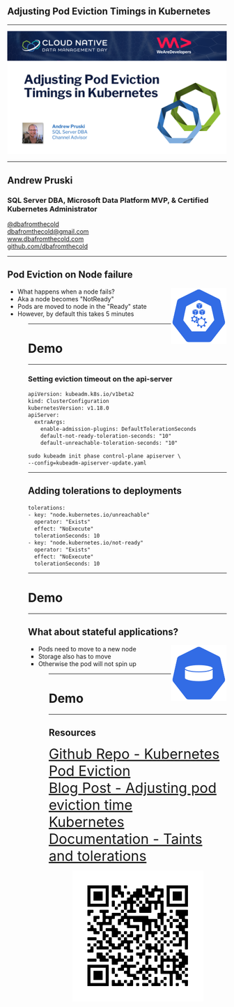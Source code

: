 ## Adjusting Pod Eviction Timings in Kubernetes

---

<p align="center">
<img src="images/cndm_title_slide.png" />
</p>

---

## Andrew Pruski

### SQL Server DBA, Microsoft Data Platform MVP, & Certified Kubernetes Administrator
<!-- .slide: style="text-align: left;"> -->
<i class="fab fa-twitter"></i><a href="https://twitter.com/dbafromthecold">  @dbafromthecold</a><br>
<i class="fas fa-envelope"></i>  dbafromthecold@gmail.com<br>
<i class="fab fa-wordpress"></i>  www.dbafromthecold.com<br>
<i class="fab fa-github"></i><a href="https://github.com/dbafromthecold">  github.com/dbafromthecold</a>

---

## Pod Eviction on Node failure
<img src="images/node-128.png" style="float: right"/>
<!-- .slide: style="text-align: left;"> -->
<ul>
<li class="fragment">What happens when a node fails?<br></li>
<li class="fragment">Aka a node becomes "NotReady"<br></li>
<li class="fragment">Pods are moved to node in the "Ready" state</li>
<li class="fragment">However, by default this takes 5 minutes</li>
<ul>


---

# Demo

---

### Setting eviction timeout on the api-server
<!-- .slide: style="text-align: left;"> -->
<pre><code data-line-numbers="1-8|7-8">apiVersion: kubeadm.k8s.io/v1beta2
kind: ClusterConfiguration
kubernetesVersion: v1.18.0
apiServer:
  extraArgs:
    enable-admission-plugins: DefaultTolerationSeconds
    default-not-ready-toleration-seconds: "10"
    default-unreachable-toleration-seconds: "10"
</pre></code>

<pre><code>sudo kubeadm init phase control-plane apiserver \
--config=kubeadm-apiserver-update.yaml
</pre></code>

---

## Adding tolerations to deployments
<!-- .slide: style="text-align: left;"> -->
<pre><code data-line-numbers="1-5|5|6-9|9">tolerations:
- key: "node.kubernetes.io/unreachable"
  operator: "Exists"
  effect: "NoExecute"
  tolerationSeconds: 10
- key: "node.kubernetes.io/not-ready"
  operator: "Exists"
  effect: "NoExecute"
  tolerationSeconds: 10
</pre></code>

---

# Demo

---

## What about stateful applications?
<img src="images/pv-128.png" style="float: right"/>
<!-- .slide: style="text-align: left;"> -->
<ul>
<li class="fragment">Pods need to move to a new node<br></li>
<li class="fragment">Storage also has to move</li>
<li class="fragment">Otherwise the pod will not spin up</li>
<ul>

---

# Demo

---

## Resources

<!-- .slide: style="text-align: left;"> -->
<font size="6">
<a href="https://github.com/dbafromthecold/KubernetesPodEviction">Github Repo - Kubernetes Pod Eviction</a><br>
<a href="https://dbafromthecold.com/2020/04/08/adjusting-pod-eviction-time-in-kubernetes/">Blog Post - Adjusting pod eviction time</a><br>
<a href="https://kubernetes.io/docs/concepts/scheduling-eviction/taint-and-toleration/">Kubernetes Documentation - Taints and tolerations</a>
</font>

<p align="center">
<img src="images/qr_code.png" />
</p>
